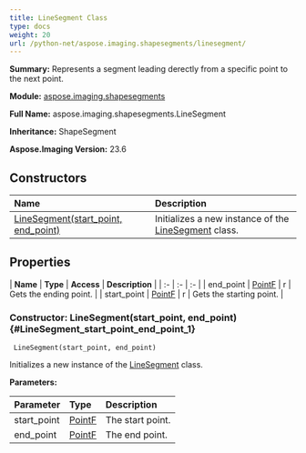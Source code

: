 ```yaml
---
title: LineSegment Class
type: docs
weight: 20
url: /python-net/aspose.imaging.shapesegments/linesegment/
---
```


**Summary:** Represents a segment leading derectly from a specific point to the next point.

**Module:** [aspose.imaging.shapesegments](/imaging/python-net/aspose.imaging.shapesegments/)

**Full Name:** aspose.imaging.shapesegments.LineSegment

**Inheritance:** ShapeSegment

**Aspose.Imaging Version:** 23.6

## **Constructors**
| **Name** | **Description** |
| :- | :- |
| [LineSegment(start_point, end_point)](#LineSegment_start_point_end_point_1) | Initializes a new instance of the [LineSegment](/imaging/python-net/aspose.imaging.shapesegments/linesegment/) class. |
## **Properties**
| **Name** | **Type** | **Access** | **Description** |
| :- | :- | :- |
| end_point | [PointF](/imaging/python-net/aspose.imaging/pointf) | r | Gets the ending point. |
| start_point | [PointF](/imaging/python-net/aspose.imaging/pointf) | r | Gets the starting point. |


### Constructor: LineSegment(start_point, end_point) {#LineSegment_start_point_end_point_1}


```
 LineSegment(start_point, end_point) 
```

Initializes a new instance of the [LineSegment](/imaging/python-net/aspose.imaging.shapesegments/linesegment/) class.

**Parameters:**

| Parameter | Type | Description |
| :- | :- | :- |
| start_point | [PointF](/imaging/python-net/aspose.imaging/pointf) | The start point. |
| end_point | [PointF](/imaging/python-net/aspose.imaging/pointf) | The end point. |

